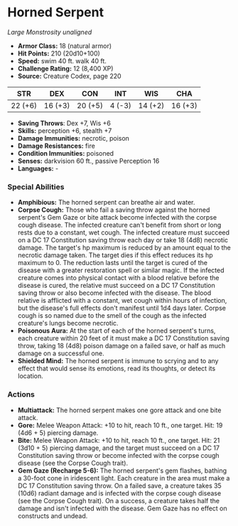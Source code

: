 # Horned Serpent

*Large* *Monstrosity* *unaligned*

- **Armor Class:** 18 (natural armor)
- **Hit Points:** 210 (20d10+100)
- **Speed:** swim 40 ft. walk 40 ft.
- **Challenge Rating:** 12 (8,400 XP)
- **Source:** Creature Codex, page 220

| STR | DEX | CON | INT | WIS | CHA |
| --- | --- | --- | --- | --- | --- |
| 22 (+6) | 16 (+3) | 20 (+5) | 4 (-3) | 14 (+2) | 16 (+3) |

- **Saving Throws**: Dex +7, Wis +6
- **Skills:** perception +6, stealth +7
- **Damage Immunities:** necrotic, poison
- **Damage Resistances:** fire
- **Condition Immunities:** poisoned
- **Senses:** darkvision 60 ft., passive Perception 16
- **Languages:** -

### Special Abilities

- **Amphibious:** The horned serpent can breathe air and water.
- **Corpse Cough:** Those who fail a saving throw against the horned serpent's Gem Gaze or bite attack become infected with the corpse cough disease. The infected creature can't benefit from short or long rests due to a constant, wet cough. The infected creature must succeed on a DC 17 Constitution saving throw each day or take 18 (4d8) necrotic damage. The target's hp maximum is reduced by an amount equal to the necrotic damage taken. The target dies if this effect reduces its hp maximum to 0. The reduction lasts until the target is cured of the disease with a greater restoration spell or similar magic. If the infected creature comes into physical contact with a blood relative before the disease is cured, the relative must succeed on a DC 17 Constitution saving throw or also become infected with the disease. The blood relative is afflicted with a constant, wet cough within hours of infection, but the disease's full effects don't manifest until 1d4 days later. Corpse cough is so named due to the smell of the cough as the infected creature's lungs become necrotic.
- **Poisonous Aura:** At the start of each of the horned serpent's turns, each creature within 20 feet of it must make a DC 17 Constitution saving throw, taking 18 (4d8) poison damage on a failed save, or half as much damage on a successful one.
- **Shielded Mind:** The horned serpent is immune to scrying and to any effect that would sense its emotions, read its thoughts, or detect its location.

### Actions

- **Multiattack:** The horned serpent makes one gore attack and one bite attack.
- **Gore:** Melee Weapon Attack: +10 to hit, reach 10 ft., one target. Hit: 19 (4d6 + 5) piercing damage.
- **Bite:** Melee Weapon Attack: +10 to hit, reach 10 ft., one target. Hit: 21 (3d10 + 5) piercing damage, and the target must succeed on a DC 17 Constitution saving throw or become infected with the corpse cough disease (see the Corpse Cough trait).
- **Gem Gaze (Recharge 5-6):** The horned serpent's gem flashes, bathing a 30-foot cone in iridescent light. Each creature in the area must make a DC 17 Constitution saving throw. On a failed save, a creature takes 35 (10d6) radiant damage and is infected with the corpse cough disease (see the Corpse Cough trait). On a success, a creature takes half the damage and isn't infected with the disease. Gem Gaze has no effect on constructs and undead.


